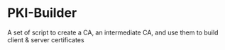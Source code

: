 # PKI-Builder
A set of script to create a CA, an intermediate CA, and use them to build client &amp; server certificates
